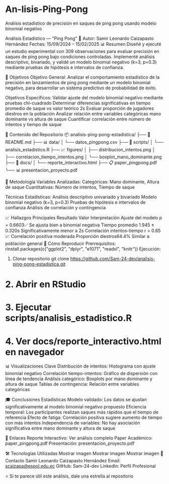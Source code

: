# An-lisis-Ping-Pong
Análisis estadístico de precisión en saques de ping pong usando modelo binomial negativo

Análisis Estadístico — "Ping Pong" 🏓
Autor: Samir Leonardo Caizapasto Hernández 
Fechas: 15/09/2024 – 15/02/2025
📊 Resumen
Diseñé y ejecuté un estudio experimental con 309 observaciones para evaluar precisión en saques de ping pong bajo condiciones controladas. Implementé análisis descriptivo, bivariado, y validé un modelo binomial negativo (k=3, p=0.3) mediante pruebas de hipótesis e intervalos de confianza.

🎯 Objetivos
Objetivo General:
Analizar el comportamiento estadístico de la precisión en lanzamientos de ping pong mediante un modelo binomial negativo, para desarrollar un sistema predictivo de probabilidad de éxito.

Objetivos Específicos:
Validar ajuste del modelo binomial negativo mediante pruebas chi-cuadrado
Determinar diferencias significativas en tiempo promedio de saque vs valor teórico 2s
Evaluar proporción de jugadores diestros en la población
Analizar relación entre variables categóricas mano dominante vs altura de saque
Cuantificar correlación entre número de intentos y tiempo de saque

📁 Contenido del Repositorio
📦 analisis-ping-pong-estadistica/
├── 📄 README.md
├── 📊 data/
│   └── datos_pingpong.csv
├── 📝 scripts/
│   └── analisis_estadistico.R
├── 📈 figures/
│   ├── distribucion_intentos.png
│   ├── correlacion_tiempo_intentos.png
│   └── boxplot_mano_dominante.png
├── 📑 docs/
│   └── reporte_interactivo.html
├── 📋 paper_pingpong.pdf
└── 📊 presentacion_proyecto.pdf

🔬 Metodología
Variables Analizadas:
Categóricas: Mano dominante, Altura de saque
Cuantitativas: Número de intentos, Tiempo de saque

Técnicas Estadísticas:
Análisis descriptivo univariado y bivariado
Modelo binomial negativo (k=3, p=0.3)
Pruebas de hipótesis e intervalos de confianza
Análisis de correlación y contingencia

📈 Hallazgos Principales
Resultado Valor Interpretación Ajuste del modelo p = 0.6603✅ Se ajusta bien a binomial negativa 
Tiempo promedio 1.945 ± 0.320s Significativamente menor a 2s 
Correlación intentos-tiempo r = 0.65📈 Correlación positiva moderada 
Proporción diestros64.4% Similar a población general
🔧 Cómo Reproducir
Prerrequisitos:
rinstall.packages(c("ggplot2", "dplyr", "e1071", "readxl", "knitr"))
Ejecución:
 1. Clonar repositorio
git clone https://github.com/Sam-24-dev/analisis-ping-pong-estadistica.git
# 2. Abrir en RStudio
# 3. Ejecutar scripts/analisis_estadistico.R
# 4. Ver docs/reporte_interactivo.html en navegador

📊 Visualizaciones Clave
Distribución de intentos: Histograma con ajuste binomial negativo
Correlación tiempo-intentos: Gráfico de dispersión con línea de tendencia
Análisis categórico: Boxplots por mano dominante y altura de saque
Tablas de contingencia: Relación entre variables categóricas

🎓 Conclusiones Estadísticas
Modelo validado: Los datos se ajustan significativamente al modelo binomial negativo propuesto
Eficiencia temporal: Los participantes realizan saques más rápidos que el tiempo de referencia
Efecto de fatiga: Correlación positiva sugiere aumento de tiempo con más intentos
Independencia de variables: No hay asociación significativa entre mano dominante y altura de saque

🔗 Enlaces
Reporte Interactivo: Ver análisis completo
Paper Académico: paper_pingpong.pdf
Presentación: presentacion_proyecto.pdf

🛠️ Tecnologías Utilizadas
Mostrar imagen
Mostrar imagen
Mostrar imagen
📧 Contacto
Samir Leonardo Caizapasto Hernández
Email: scaizapa@espol.edu.ec
GitHub: Sam-24-dev
LinkedIn: Perfil Profesional

⭐ Si te parece útil este análisis, dale una estrella al repositorio
